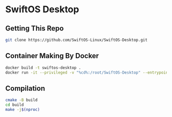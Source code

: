 # SwiftOS Desktop

## Getting This Repo
```bash
git clone https://github.com/SwiftOS-Linux/SwiftOS-Desktop.git
```

## Container Making By Docker
```bash
docker build -t swiftos-desktop .
docker run -it --privileged -v "%cd%:/root/SwiftOS-Desktop" --entrypoint /bin/bash swiftos-desktop
```
## Compilation
```bash
cmake -B build
cd build
make -j$(nproc)
```
